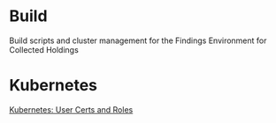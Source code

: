 # Build

Build scripts and cluster management for the Findings Environment for Collected Holdings

# Kubernetes

[Kubernetes: User Certs and Roles](ansible/k8s/README.md)